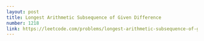```yaml
---
layout: post
title: Longest Arithmetic Subsequence of Given Difference
number: 1218
link: https://leetcode.com/problems/longest-arithmetic-subsequence-of-given-difference
---
```


